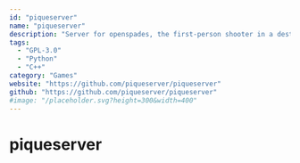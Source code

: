 ```yaml
---
id: "piqueserver"
name: "piqueserver"
description: "Server for openspades, the first-person shooter in a destructible voxel world."
tags:
  - "GPL-3.0"
  - "Python"
  - "C++"
category: "Games"
website: "https://github.com/piqueserver/piqueserver"
github: "https://github.com/piqueserver/piqueserver"
#image: "/placeholder.svg?height=300&width=400"
---
```


# piqueserver
